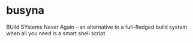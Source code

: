 # busyna
BUild SYstems Never Again - an alternative to a full-fledged build system when all you need is a smart shell script


